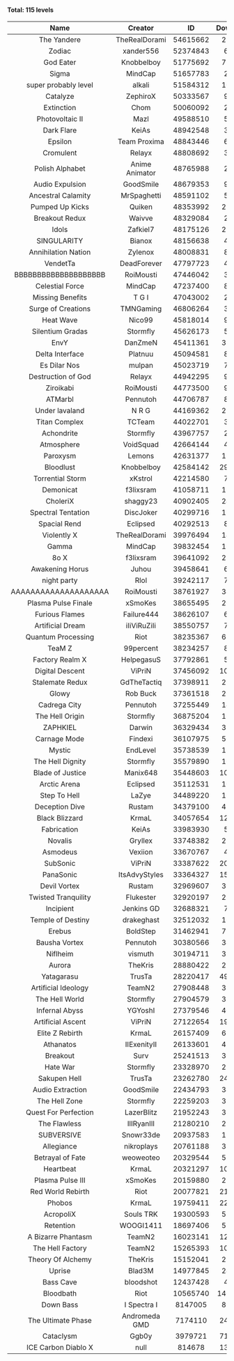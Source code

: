 #### Total: 115 levels

| Name | Creator | ID | Downloads | Likes |
|:---:|:---:|:---:|:---:|:---:|
| The Yandere | TheRealDorami | 54615662 | 220329 | 44591
| Zodiac | xander556 | 52374843 | 66297 | 8706
| God Eater | Knobbelboy | 51775692 | 736133 | 94256
| Sigma | MindCap | 51657783 | 20902 | 2761
| super probably level | alkali | 51584312 | 103604 | 7565
| Catalyze | ZephiroX | 50333567 | 94091 | 8004
| Extinction | Chom | 50060092 | 26556 | 2230
| Photovoltaic II | Mazl | 49588510 | 54323 | 5043
| Dark Flare | KeiAs | 48942548 | 37476 | 4054
| Epsilon | Team Proxima | 48843446 | 64001 | 6440
| Cromulent | Relayx | 48808692 | 38538 | 4837
| Polish Alphabet | Anime Animator | 48765988 | 28888 | 2205
| Audio Expulsion | GoodSmile | 48679353 | 94131 | 7997
| Ancestral Calamity | MrSpaghetti | 48591102 | 52669 | 4838
| Pumped Up Kicks | Quiken | 48353992 | 287943 | 43552
| Breakout Redux | Waivve | 48329084 | 29799 | 2858
| Idols | Zafkiel7 | 48175126 | 224349 | 26147
| SINGULARITY | Bianox | 48156638 | 46027 | 7130
| Annihilation Nation | Zylenox | 48008831 | 87256 | 7895
| VendetTa | DeadForever | 47797723 | 40859 | 3858
| BBBBBBBBBBBBBBBBBBBB | RoiMousti | 47446042 | 37595 | 3343
| Celestial Force  | MindCap | 47237400 | 87535 | 8011
| Missing Benefits | T G I | 47043002 | 29695 | 2298
| Surge of Creations | TMNGaming | 46806264 | 31625 | 2942
| Heat Wave | Nico99 | 45818014 | 94593 | 8525
| Silentium Gradas | Stormfly | 45626173 | 50055 | 4206
| EnvY | DanZmeN | 45411361 | 334620 | 29424
| Delta Interface | Platnuu | 45094581 | 88357 | 8582
| Es Dilar Nos | mulpan | 45023719 | 72159 | 6396
| Destruction of God | Relayx | 44942295 | 93762 | 9255
| Ziroikabi | RoiMousti | 44773500 | 93343 | 7779
| ATMarbl | Pennutoh | 44706787 | 89596 | 7875
| Under lavaland | N R G | 44169362 | 272192 | 24452
| Titan Complex | TCTeam | 44022701 | 32349 | 3344
| Achondrite | Stormfly | 43967757 | 20980 | 2201
| Atmosphere | VoidSquad | 42664144 | 40080 | 3267
| Paroxysm | Lemons | 42631377 | 170240 | 13808
| Bloodlust | Knobbelboy | 42584142 | 2949334 | 274784
| Torrential Storm | xKstrol | 42214580 | 78833 | 2201
| Demonicat | f3lixsram | 41058711 | 172128 | 13769
| CholeriX | shaggy23 | 40902405 | 247083 | 18756
| Spectral Tentation | DiscJoker | 40299716 | 126756 | 9067
| Spacial Rend | Eclipsed | 40292513 | 86639 | 7519
| Violently X | TheRealDorami | 39976494 | 140874 | 12344
| Gamma | MindCap | 39832454 | 138145 | 12279
| 8o X | f3lixsram | 39641092 | 282281 | 21836
| Awakening Horus | Juhou | 39458641 | 68208 | 6075
| night party | Rlol | 39242117 | 74939 | 7135
| AAAAAAAAAAAAAAAAAAAA | RoiMousti | 38761927 | 347977 | 22816
| Plasma Pulse Finale | xSmoKes | 38655495 | 202648 | 17936
| Furious Flames | Failure444 | 38626107 | 60236 | 4714
| Artificial Dream | iIiViRuZiIi | 38550757 | 78109 | 6729
| Quantum Processing | Riot | 38235367 | 695909 | 47001
| TeaM Z | 99percent | 38234257 | 87792 | 6990
| Factory Realm X | HelpegasuS | 37792861 | 51361 | 4892
| Digital Descent | ViPriN | 37456092 | 1014477 | 93846
| Stalemate Redux | GdTheTactiq | 37398911 | 232772 | 17463
| Glowy | Rob Buck | 37361518 | 263548 | 26201
| Cadrega City | Pennutoh | 37255449 | 148524 | 13386
| The Hell Origin | Stormfly | 36875204 | 125845 | 10007
| ZAPHKIEL | Darwin | 36329434 | 321373 | 34117
| Carnage Mode | Findexi | 36107975 | 504052 | 47364
| Mystic | EndLevel | 35738539 | 176077 | 16197
| The Hell Dignity | Stormfly | 35579890 | 160424 | 13601
| Blade of Justice | Manix648 | 35448603 | 1016398 | 102887
| Arctic Arena | Eclipsed | 35112531 | 106732 | 8123
| Step To Hell | LaZye | 34489220 | 165822 | 16554
| Deception Dive | Rustam | 34379100 | 492140 | 33579
| Black Blizzard | KrmaL | 34057654 | 1245672 | 119019
| Fabrication | KeiAs | 33983930 | 57231 | 6214
| Novalis | Gryllex | 33748382 | 250371 | 22456
| Asmodeus | Vexiion | 33670767 | 49989 | 4632
| SubSonic | ViPriN | 33387622 | 2015153 | 152002
| PanaSonic | ItsAdvyStyles | 33364327 | 1586772 | 194529
| Devil Vortex | Rustam | 32969607 | 305565 | 27145
| Twisted Tranquility | Flukester | 32920197 | 224820 | 21827
| Incipient | Jenkins GD | 32688321 | 71969 | 6704
| Temple of Destiny | drakeghast | 32512032 | 169084 | 16380
| Erebus | BoldStep | 31462941 | 718261 | 66379
| Bausha Vortex | Pennutoh | 30380566 | 343575 | 30775
| Niflheim | vismuth | 30194711 | 319694 | 25495
| Aurora | TheKris | 28880422 | 225895 | 21043
| Yatagarasu  | TrusTa | 28220417 | 4916468 | 449827
| Artificial Ideology | TeamN2 | 27908448 | 367039 | 36335
| The Hell World | Stormfly | 27904579 | 395008 | 28634
| Infernal Abyss | YGYoshI | 27379546 | 405290 | 40131
| Artificial Ascent | ViPriN | 27122654 | 1953579 | 169414
| Elite Z Rebirth | KrmaL | 26157409 | 669379 | 43328
| Athanatos | IIExenityII | 26133601 | 438193 | 48188
| Breakout | Surv | 25241513 | 300511 | 30155
| Hate War | Stormfly | 23328970 | 210470 | 15790
| Sakupen Hell | TrusTa | 23262780 | 2470008 | 178023
| Audio Extraction | GoodSmile | 22434793 | 348661 | 33021
| The Hell Zone | Stormfly | 22259203 | 383045 | 24842
| Quest For Perfection | LazerBlitz | 21952243 | 384214 | 33015
| The Flawless | IlIRyanIlI | 21280210 | 274832 | 24619
| SUBVERSIVE | Snowr33de | 20937583 | 125738 | 15662
| Allegiance | nikroplays | 20761188 | 386218 | 41394
| Betrayal of Fate | weoweoteo | 20329544 | 555225 | 51356
| Heartbeat | KrmaL | 20321297 | 1006249 | 88228
| Plasma Pulse III | xSmoKes | 20159880 | 292849 | 28291
| Red World Rebirth | Riot | 20077821 | 2143797 | 140688
| Phobos | KrmaL | 19759411 | 2225675 | 198969
| AcropoliX | Souls TRK | 19300593 | 596249 | 78431
| Retention | WOOGI1411 | 18697406 | 594351 | 72019
| A Bizarre Phantasm | TeamN2 | 16023141 | 1232166 | 121374
| The Hell Factory | TeamN2 | 15265393 | 1011767 | 97914
| Theory Of Alchemy | TheKris | 15152041 | 239263 | 17460
| Uprise | Blad3M | 14977845 | 248447 | 23146
| Bass Cave | bloodshot | 12437428 | 48465 | 5094
| Bloodbath | Riot | 10565740 | 14029524 | 1257874
| Down Bass | I Spectra I | 8147005 | 806088 | 71685
| The Ultimate Phase | Andromeda GMD | 7174110 | 2411666 | 237996
| Cataclysm | Ggb0y | 3979721 | 7181866 | 564332
| ICE Carbon Diablo X | null | 814678 | 1303942 | 92668
